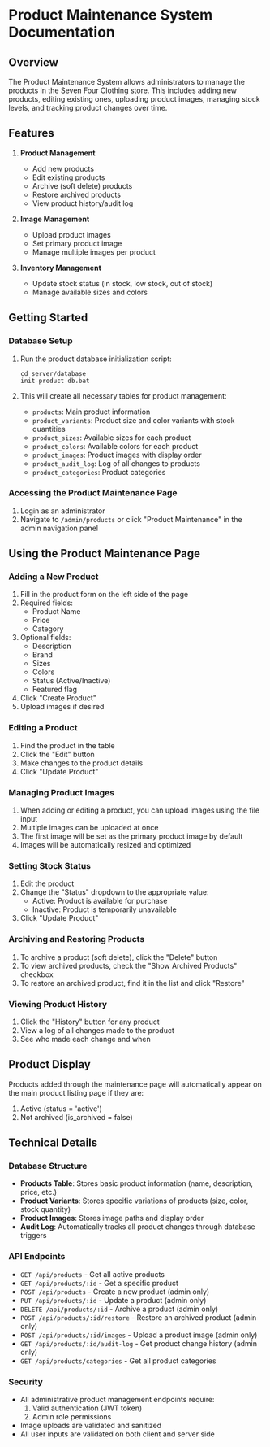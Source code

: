 # Product Maintenance System Documentation

## Overview

The Product Maintenance System allows administrators to manage the products in the Seven Four Clothing store. This includes adding new products, editing existing ones, uploading product images, managing stock levels, and tracking product changes over time.

## Features

1. **Product Management**
   - Add new products
   - Edit existing products
   - Archive (soft delete) products
   - Restore archived products
   - View product history/audit log

2. **Image Management**
   - Upload product images
   - Set primary product image
   - Manage multiple images per product

3. **Inventory Management**
   - Update stock status (in stock, low stock, out of stock)
   - Manage available sizes and colors

## Getting Started

### Database Setup

1. Run the product database initialization script:
   ```
   cd server/database
   init-product-db.bat
   ```

2. This will create all necessary tables for product management:
   - `products`: Main product information
   - `product_variants`: Product size and color variants with stock quantities
   - `product_sizes`: Available sizes for each product
   - `product_colors`: Available colors for each product
   - `product_images`: Product images with display order
   - `product_audit_log`: Log of all changes to products
   - `product_categories`: Product categories

### Accessing the Product Maintenance Page

1. Login as an administrator
2. Navigate to `/admin/products` or click "Product Maintenance" in the admin navigation panel

## Using the Product Maintenance Page

### Adding a New Product

1. Fill in the product form on the left side of the page
2. Required fields:
   - Product Name
   - Price
   - Category
3. Optional fields:
   - Description
   - Brand
   - Sizes
   - Colors
   - Status (Active/Inactive)
   - Featured flag
4. Click "Create Product"
5. Upload images if desired

### Editing a Product

1. Find the product in the table
2. Click the "Edit" button
3. Make changes to the product details
4. Click "Update Product"

### Managing Product Images

1. When adding or editing a product, you can upload images using the file input
2. Multiple images can be uploaded at once
3. The first image will be set as the primary product image by default
4. Images will be automatically resized and optimized

### Setting Stock Status

1. Edit the product
2. Change the "Status" dropdown to the appropriate value:
   - Active: Product is available for purchase
   - Inactive: Product is temporarily unavailable
3. Click "Update Product"

### Archiving and Restoring Products

1. To archive a product (soft delete), click the "Delete" button
2. To view archived products, check the "Show Archived Products" checkbox
3. To restore an archived product, find it in the list and click "Restore"

### Viewing Product History

1. Click the "History" button for any product
2. View a log of all changes made to the product
3. See who made each change and when

## Product Display

Products added through the maintenance page will automatically appear on the main product listing page if they are:

1. Active (status = 'active')
2. Not archived (is_archived = false)

## Technical Details

### Database Structure

- **Products Table**: Stores basic product information (name, description, price, etc.)
- **Product Variants**: Stores specific variations of products (size, color, stock quantity)
- **Product Images**: Stores image paths and display order
- **Audit Log**: Automatically tracks all product changes through database triggers

### API Endpoints

- `GET /api/products` - Get all active products
- `GET /api/products/:id` - Get a specific product
- `POST /api/products` - Create a new product (admin only)
- `PUT /api/products/:id` - Update a product (admin only)
- `DELETE /api/products/:id` - Archive a product (admin only)
- `POST /api/products/:id/restore` - Restore an archived product (admin only)
- `POST /api/products/:id/images` - Upload a product image (admin only)
- `GET /api/products/:id/audit-log` - Get product change history (admin only)
- `GET /api/products/categories` - Get all product categories

### Security

- All administrative product management endpoints require:
  1. Valid authentication (JWT token)
  2. Admin role permissions
- Image uploads are validated and sanitized
- All user inputs are validated on both client and server side
